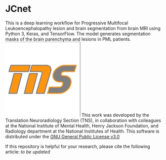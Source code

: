 # JCnet

This is a deep learning workflow for Progressive Multifocal Leukoencephalopathy lesion and brain segmentation from brain MRI using Python 3, Keras, and TensorFlow. The model generates segmentation masks of the brain parenchyma and lesions in PML patients. 
![TNS Logo](/assets/tns.jpg)
This work was developed by the Translation Neuroradiology Section (TNS), in collaboration with colleagues at the National Institute of Mental Health, Henry Jackson Foundation, and Radiology department at the National Institutes of Health. This software is distributed under the [GNU General Public License v3.0](https://choosealicense.com/licenses/gpl-3.0/)


If this repository is helpful for your research, please cite the following article: *to be updated*



